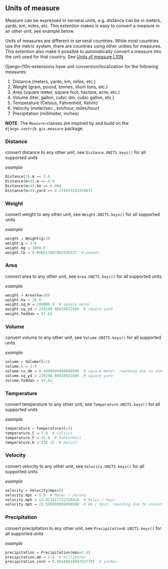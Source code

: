 ## Units of measure

Measure can be expressed in serveral units, e.g. distance can be in meters, yards, km, miles, etc. This extention
makes is easy to convert a measure in an other unit, see example below.

Units of measures are different in serveral countries. While most countries use the metric system, there are 
countries using other unities for measures. This extention also make it possible to automatically convert a measure
into the unit used for that country. See [Units of measure L10N](units_of_measure_l10n.md)

Django-l10n-extensions have unit conversion/localization for the following measures:

1. Distance (meters, yards, km, miles, etc.)
2. Weight (gram, pound, tonnes, short tons, etc.)
3. Area (square meter, square foot, hectare, acre, etc.)
4. Volume (liter, gallon, cubic dm, cubic gallon, etc.)
5. Temperature (Celsius, Fahrenheit, Kelvin)
6. Velocity (meter/sec., km/hour, miles/hour)
7. Precipitation (millimeter, inches)


__NOTE__:
The `Measure`-classes are inspired by and build on the `django.contrib.gis.measure` package.

### Distance
convert distance to any other unit, see `Distance.UNITS.keys()` for all supported units

_example_
```python
Distance(3).m == 3.0
Distance(m=4).m == 4.0
Distance(m=4).km == 0.004
Distance(m=4).yard == 4.374453193350831
```

### Weight
convert weight to any other unit, see `Weight.UNITS.keys()` for all supported units

_example_
```python
weight = Weight(g=3)
weight.g → 3.0
weight.mg → 3000.0
weight.lb → 0.006613867865546327  # pounds
```

### Area
convert area to any other unit, see `Area.UNITS.keys()` for all supported units

_example_
```python
weight = Area(ha=20)
weight.ha → 20.0
weight.sq_m → 200000.0  # square meter
weight.sq_yd → 239198.00926021606  # square yard
weight.feddan → 47.62
```

### Volume
convert volume to any other unit, see `Volume.UNITS.keys()` for all supported units

_example_
```python
volume = Volume(l=1)
volume.l → 1.0
volume.cu_dm → 0.9999999999999998  # square meter, rounding due to conversions with floats
volume.sq_yd → 239198.00926021606  # square yard
volume.feddan → 47.62
```

### Temperature
convert temperature to any other unit, see `Temperature.UNITS.keys()` for all supported units

_example_
```python
temperature = Temperature(C=5)
temperature.C → 5.0  # Celsius
temperature.F → 41.0  # Fahrenheit
temperature.K → 278.15  # Kelvin
```

### Velocity
convert velocity to any other unit, see `Velocity.UNITS.keys()` for all supported units

_example_
```python
velocity = Velocity(mps=6)
velocity.mps → 6.0  # Meter / second
velocity.mph → 13.421617752326414  # Miles / hour
velocity.mph → 21.599999999999998  # km / hour, rounding due to conversions with floats
```

### Precipitation
convert precipitation to any other unit, see `Precipitation0.UNITS.keys()` for all supported units

_example_
```python
precipitation = Precipitation(mps=2.4)
precipitation.mm → 2.4  # millimeter
precipitation.inch → 0.09448818897637795  # inches
```
